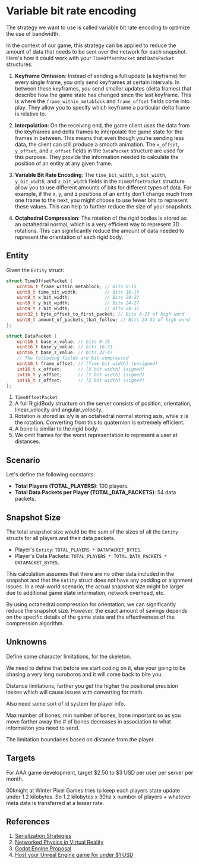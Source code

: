 # Variable bit rate encoding

The strategy we want to use is called variable bit rate encoding to optimize the use of bandwidth.

In the context of our game, this strategy can be applied to reduce the amount of data that needs to be sent over the network for each snapshot. Here's how it could work with your `TimeOffsetPacket` and `DataPacket` structures:

1. **Keyframe Omission**: Instead of sending a full update (a keyframe) for every single frame, you only send keyframes at certain intervals. In between these keyframes, you send smaller updates (delta frames) that describe how the game state has changed since the last keyframe. This is where the `frame_within_metablock` and `frame_offset` fields come into play. They allow you to specify which keyframe a particular delta frame is relative to.

2. **Interpolation**: On the receiving end, the game client uses the data from the keyframes and delta frames to interpolate the game state for the frames in between. This means that even though you're sending less data, the client can still produce a smooth animation. The `x_offset`, `y_offset`, and `z_offset` fields in the `DataPacket` structure are used for this purpose. They provide the information needed to calculate the position of an entity at any given frame.

3. **Variable Bit Rate Encoding**: The `time_bit_width`, `x_bit_width`, `y_bit_width`, and `z_bit_width` fields in the `TimeOffsetPacket` structure allow you to use different amounts of bits for different types of data. For example, if the x, y, and z positions of an entity don't change much from one frame to the next, you might choose to use fewer bits to represent these values. This can help to further reduce the size of your snapshots.

4. **Octahedral Compression**: The rotation of the rigid bodies is stored as an octahedral normal, which is a very efficient way to represent 3D rotations. This can significantly reduce the amount of data needed to represent the orientation of each rigid body.

## Entity

Given the `Entity` struct:

```cpp
struct TimeOffsetPacket {
    uint16_t frame_within_metablock; // Bits 0-15
    uint8_t time_bit_width;          // Bits 16-19
    uint8_t x_bit_width;             // Bits 20-23
    uint8_t y_bit_width;             // Bits 24-27
    uint8_t z_bit_width;             // Bits 28-31
    uint32_t byte_offset_to_first_packet; // Bits 0-23 of high word
    uint8_t amount_of_packets_that_follow; // Bits 24-31 of high word
};

struct DataPacket {
    uint16_t base_x_value; // bits 0-15
    uint16_t base_y_value; // bits 16-31
    uint16_t base_z_value; // bits 32-47
    // The following fields are bit-compressed
    uint16_t frame_offset; // [Time bit width] (unsigned)
    int16_t x_offset;      // [X bit width] (signed)
    int16_t y_offset;      // [Y bit width] (signed)
    int16_t z_offset;      // [Z bit width] (signed)
};
```

1. `TimeOffsetPacket`
1. A full RigidBody structure on the server consists of position, orientation, linear_velocity and angular_velocity.
1. Rotation is stored as x/y is an octahedral normal storing axis, while z is the rotation. Converting from this to quaternion is extremely efficient.
1. A bone is similar to the rigid body.
1. We omit frames for the worst representation to represent a user at distances.

## Scenario

Let's define the following constants:

- **Total Players (TOTAL_PLAYERS)**: 100 players.
- **Total Data Packets per Player (TOTAL_DATA_PACKETS)**: 54 data packets.

## Snapshot Size

The total snapshot size would be the sum of the sizes of all the `Entity` structs for all players and their data packets.

- Player's `Entity`: `TOTAL_PLAYERS * DATAPACKET_BYTES`.
- Player's Data Packets: `TOTAL_PLAYERS * TOTAL_DATA_PACKETS * DATAPACKET_BYTES`.

This calculation assumes that there are no other data included in the snapshot and that the `Entity` struct does not have any padding or alignment issues. In a real-world scenario, the actual snapshot size might be larger due to additional game state information, network overhead, etc.

By using octahedral compression for orientation, we can significantly reduce the snapshot size. However, the exact amount of savings depends on the specific details of the game state and the effectiveness of the compression algorithm.

## Unknowns

Define some character limitations, for the skeleton.

We need to define that before we start coding on it, else your going to be chasing a very long ouroboros and it will come back to bite you.

Distance limitations, farther you get the higher the positional precision losses which will cause issues with converting for math.

Also need some sort of id system for player info.

Max number of bones, min number of bones, bone important so as you move farther away the # of bones decreases in association to what informaiton you need to send.

The limitation boundaries based on distance from the player.

## Targets

For AAA game development, target $2.50 to $3 USD per user per server per month.

00knight at Winter Pixel Games tries to keep each players state update under 1.2 kilobytes. So 1.2 kilobytes x 30hz x number of players + whatever meta data is transferred at a lesser rate.

## References

1. [Serialization Strategies](https://gafferongames.com/post/serialization_strategies/)
2. [Networked Physics in Virtual Reality](https://www.youtube.com/watch?v=sx4IIQL0x7c)
3. [Godot Engine Proposal](https://github.com/godotengine/godot-proposals/issues/3375)
4. [Host your Unreal Engine game for under $1 USD](https://aws.amazon.com/blogs/gametech/how-to-host-your-unreal-engine-game-for-under-1-per-player-with-amazon-gamelift/)
